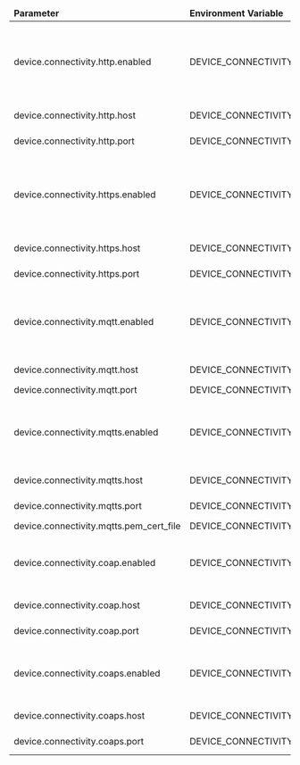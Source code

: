 <table>
  <thead>
      <tr>
          <td style="width: 25%"><b>Parameter</b></td><td style="width: 30%"><b>Environment Variable</b></td><td style="width: 15%"><b>Default Value</b></td><td style="width: 30%"><b>Description</b></td>
      </tr>
  </thead>
  <tbody>
      <tr>
          <td>device.connectivity.http.enabled</td>
          <td>DEVICE_CONNECTIVITY_HTTP_ENABLED</td>
          <td>true</td>
          <td>If true check-connectivity service will include curl command to the list of all test commands using DEVICE_CONNECTIVITY_HTTP_HOST and DEVICE_CONNECTIVITY_HTTP_PORT variables</td>
      </tr>
      <tr>
          <td>device.connectivity.http.host</td>
          <td>DEVICE_CONNECTIVITY_HTTP_HOST</td>
          <td></td>
          <td>Host of http transport service. If empty base url will be used.</td>
      </tr>
      <tr>
          <td>device.connectivity.http.port</td>
          <td>DEVICE_CONNECTIVITY_HTTP_PORT</td>
          <td>8080</td>
          <td>Port of http transport service. If empty default http port will be used.</td>
      </tr>
      <tr>
          <td>device.connectivity.https.enabled</td>
          <td>DEVICE_CONNECTIVITY_HTTPS_ENABLED</td>
          <td>false</td>
          <td>If true check-connectivity service will include curl command to the list of all test commands using DEVICE_CONNECTIVITY_HTTPS_HOST and DEVICE_CONNECTIVITY_HTTPS_PORT variables</td>
      </tr>
      <tr>
          <td>device.connectivity.https.host</td>
          <td>DEVICE_CONNECTIVITY_HTTPS_HOST</td>
          <td></td>
          <td>Host of http transport service. If empty base url will be used.</td>
      </tr>
      <tr>
          <td>device.connectivity.https.port</td>
          <td>DEVICE_CONNECTIVITY_HTTPS_PORT</td>
          <td>443</td>
          <td>Port of http transport service. If empty default https port will be used.</td>
      </tr>
      <tr>
          <td>device.connectivity.mqtt.enabled</td>
          <td>DEVICE_CONNECTIVITY_MQTT_ENABLED</td>
          <td>true</td>
          <td>If true mosquito command will be included to the list of all test commands using DEVICE_CONNECTIVITY_MQTT_HOST and DEVICE_CONNECTIVITY_MQTT_PORT</td>
      </tr>
      <tr>
          <td>device.connectivity.mqtt.host</td>
          <td>DEVICE_CONNECTIVITY_MQTT_HOST</td>
          <td></td>
          <td>Host of mqtt transport service. If empty base url host will be used.</td>
      </tr>
      <tr>
          <td>device.connectivity.mqtt.port</td>
          <td>DEVICE_CONNECTIVITY_MQTT_PORT</td>
          <td>1883</td>
          <td>Port of mqtt transport service</td>
      </tr>
      <tr>
          <td>device.connectivity.mqtts.enabled</td>
          <td>DEVICE_CONNECTIVITY_MQTTS_ENABLED</td>
          <td>false</td>
          <td>If true mosquito command will be included to the list of all test commands using DEVICE_CONNECTIVITY_MQTTS_HOST and DEVICE_CONNECTIVITY_MQTTS_PORT</td>
      </tr>
      <tr>
          <td>device.connectivity.mqtts.host</td>
          <td>DEVICE_CONNECTIVITY_MQTTS_HOST</td>
          <td></td>
          <td>Host of mqtt transport service. If empty base url host will be used.</td>
      </tr>
      <tr>
          <td>device.connectivity.mqtts.port</td>
          <td>DEVICE_CONNECTIVITY_MQTTS_PORT</td>
          <td>8883</td>
          <td>Port of mqtt transport service. If empty default port for mqtts will be used.</td>
      </tr>
      <tr>
          <td>device.connectivity.mqtts.pem_cert_file</td>
          <td>DEVICE_CONNECTIVITY_MQTT_SSL_PEM_CERT</td>
          <td>mqttserver.pem</td>
          <td>Path to the server certificate file</td>
      </tr>
      <tr>
          <td>device.connectivity.coap.enabled</td>
          <td>DEVICE_CONNECTIVITY_COAP_ENABLED</td>
          <td>true</td>
          <td>If true coap command will be included to the list of all test commands using DEVICE_CONNECTIVITY_COAP_HOST and DEVICE_CONNECTIVITY_COAP_PORT.</td>
      </tr>
      <tr>
          <td>device.connectivity.coap.host</td>
          <td>DEVICE_CONNECTIVITY_COAP_HOST</td>
          <td></td>
          <td>Host of coap transport service. If empty base url host will be used.</td>
      </tr>
      <tr>
          <td>device.connectivity.coap.port</td>
          <td>DEVICE_CONNECTIVITY_COAP_PORT</td>
          <td>5683</td>
          <td>Port of coap transport service. If empty default port for coap will be used.</td>
      </tr>
      <tr>
          <td>device.connectivity.coaps.enabled</td>
          <td>DEVICE_CONNECTIVITY_COAPS_ENABLED</td>
          <td>false</td>
          <td>If true coap command will be included to the list of all test commands using DEVICE_CONNECTIVITY_COAPS_HOST and DEVICE_CONNECTIVITY_COAPS_PORT.</td>
      </tr>
      <tr>
          <td>device.connectivity.coaps.host</td>
          <td>DEVICE_CONNECTIVITY_COAPS_HOST</td>
          <td></td>
          <td>Host of coap transport service. If empty base url host will be used.</td>
      </tr>
      <tr>
          <td>device.connectivity.coaps.port</td>
          <td>DEVICE_CONNECTIVITY_COAPS_PORT</td>
          <td>5684</td>
          <td>Port of coap transport service. If empty default port for coaps will be used.</td>
      </tr>      
  </tbody>
</table>
